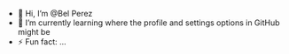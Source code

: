 - 👋 Hi, I’m @Bel Perez
- 🌱 I’m currently learning where the profile and settings options in GitHub might be 
- ⚡ Fun fact: ...

<!---
hawk-belen-perez/hawk-belen-perez is a ✨ special ✨ repository because its `README.md` (this file) appears on your GitHub profile.
You can click the Preview link to take a look at your changes.
--->
